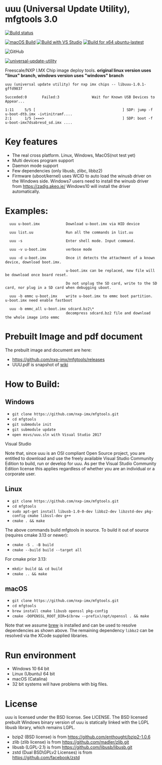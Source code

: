 # uuu (Universal Update Utility), mfgtools 3.0

[![Build status](https://ci.appveyor.com/api/projects/status/evp1xvj88ybuhfwi?svg=true)](https://ci.appveyor.com/project/nxpfrankli/mfgtools-kvqcg)

[![macOS Build](https://github.com/nxp-imx/mfgtools/actions/workflows/macOS.yaml/badge.svg?branch=master)](https://github.com/nxp-imx/mfgtools/actions/workflows/macOS.yaml)
[![Build with VS Studio](https://github.com/nxp-imx/mfgtools/actions/workflows/win.yaml/badge.svg)](https://github.com/nxp-imx/mfgtools/actions/workflows/win.yaml)
[![Build for x64 ubuntu-lastest](https://github.com/nxp-imx/mfgtools/actions/workflows/build.yaml/badge.svg)](https://github.com/nxp-imx/mfgtools/actions/workflows/build.yaml)

![GitHub](https://img.shields.io/github/license/nxp-imx/mfgtools.svg) 

[![universal-update-utility](https://snapcraft.io/universal-update-utility/badge.svg)](https://snapcraft.io/universal-update-utility)

Freescale/NXP I.MX Chip image deploy tools.
**original linux version uses "linux" branch, windows version uses "windows" branch**

    uuu (universal update utility) for nxp imx chips -- libuuu-1.0.1-gffd9837

    Succeded:0       Failed:3               Wait for Known USB Devices to Appear...

    1:11     5/5 [                                        ] SDP: jump -f u-boot-dtb.imx -ivtinitramf....
    2:1      1/5 [===>                                    ] SDP: boot -f u-boot-imx7dsabresd_sd.imx ....

# Key features
 - The real cross platform. Linux, Windows, MacOS(not test yet)
 - Multi devices program support
 - Daemon mode support
 - Few dependencies (only libusb, zlibc, libbz2)
 - Firmware (uboot/kernel) uses WCID to auto load the winusb driver on the Windows side. Windows7 users need to install the winusb driver from https://zadig.akeo.ie/  Windows10 will install the driver automatically.

# Examples:
```
  uuu u-boot.imx            Download u-boot.imx via HID device

  uuu list.uu               Run all the commands in list.uu

  uuu -s                    Enter shell mode. Input command.

  uuu -v u-boot.imx         verbose mode

  uuu -d u-boot.imx         Once it detects the attachment of a known device, download boot.imx.

                            u-boot.imx can be replaced, new file will be download once board reset.

                            Do not unplug the SD card, write to the SD card, nor plug in a SD card when debugging uboot.

  uuu -b emmc u-boot.imx    write u-boot.imx to emmc boot partition. u-boot.imx need enable fastboot

  uuu -b emmc_all u-boot.imx sdcard.bz2\*
                            decompress sdcard.bz2 file and download the whole image into emmc
```

# Prebuilt Image and pdf document

The prebuilt image and document are here:
  - https://github.com/nxp-imx/mfgtools/releases
  - UUU.pdf is snapshot of [wiki](https://github.com/nxp-imx/mfgtools/wiki)

# How to Build:

## Windows
- `git clone https://github.com/nxp-imx/mfgtools.git`
- `cd mfgtools`
- `git submodule init`
- `git submodule update`
- `open msvs/uuu.sln with Visual Studio 2017`

Visual Studio

Note that, since uuu is an OSI compliant Open Source project, you are entitled to download and use the freely available Visual Studio Community Edition to build, run or develop for uuu. As per the Visual Studio Community Edition license this applies regardless of whether you are an individual or a corporate user.

## Linux
- `git clone https://github.com/nxp-imx/mfgtools.git`
- `cd mfgtools`
- `sudo apt-get install libusb-1.0-0-dev libbz2-dev libzstd-dev pkg-config cmake libssl-dev g++`
- `cmake . && make`

The above commands build mfgtools in source. To build it out of source
(requires cmake 3.13 or newer):
- `cmake -S . -B build`
- `cmake --build build --target all`

For cmake prior 3.13:
- `mkdir build && cd build`
- `cmake .. && make`

## macOS
- `git clone https://github.com/nxp-imx/mfgtools.git`
- `cd mfgtools`
- `brew install cmake libusb openssl pkg-config`
- `cmake -DOPENSSL_ROOT_DIR=$(brew --prefix)/opt/openssl . && make`

Note that we assume [brew](https://brew.sh) is installed and can be used to resolve dependencies as shown above. The remaining dependency `libbz2` can be resolved via the XCode supplied libraries.

# Run environment
 - Windows 10 64 bit
 - Linux (Ubuntu) 64 bit
 - macOS (Catalina)
 - 32 bit systems will have problems with big files.

# License
uuu is licensed under the BSD license. See LICENSE.
The BSD licensed prebuilt Windows binary version of uuu is statically linked with the LGPL libusb library, which remains LGPL.

 - bzip2 (BSD license) is from https://github.com/enthought/bzip2-1.0.6
 - zlib  (zlib license) is from https://github.com/madler/zlib.git
 - libusb (LGPL-2.1) is from  https://github.com/libusb/libusb.git
 - zstd (Dual BSD\GPLv2 Licenses) is from https://github.com/facebook/zstd
